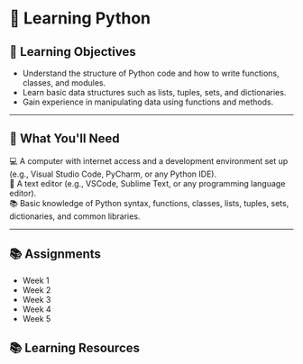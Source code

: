 # 📝 Learning Python

## 🎯 Learning Objectives  
- Understand the structure of Python code and how to write functions, classes, and modules.  
- Learn basic data structures such as lists, tuples, sets, and dictionaries.  
- Gain experience in manipulating data using functions and methods.

---

## 📝 What You'll Need  
💻 A computer with internet access and a development environment set up (e.g., Visual Studio Code, PyCharm, or any Python IDE).  
📝 A text editor (e.g., VSCode, Sublime Text, or any programming language editor).  
📚 Basic knowledge of Python syntax, functions, classes, lists, tuples, sets, dictionaries, and common libraries.

---

## 📚 Assignments    
- Week 1
- Week 2
- Week 3
- Week 4
- Week 5

## 📚 Learning Resources  

